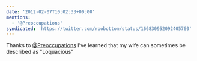 ```yaml
---
date: '2012-02-07T10:02:33+00:00'
mentions:
  - '@Preoccupations'
syndicated: 'https://twitter.com/roobottom/status/166830952092405760'
---
```

Thanks to [@Preoccupations](https://twitter.com/@Preoccupations) I've learned that my wife can sometimes be described as "Loquacious"
